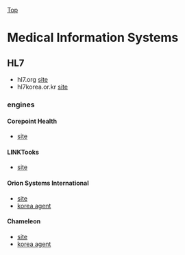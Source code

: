 [Top](../index.md)

# Medical Information Systems

## HL7

- hl7.org [site](http://www.hl7.org/)
- hl7korea.or.kr [site](http://www.hl7korea.or.kr/)

### engines

#### Corepoint Health

- [site](https://corepointhealth.com/)

#### LINKTooks

- [site](http://www.linkmed.com/)

#### Orion Systems International

- [site](http://www.orionhealth.com)
- [korea agent](http://www.marotech.co.kr)

#### Chameleon

- [site](http://www.interfaceware.com)
- [korea agent](http://www.qibo.co.kr)

